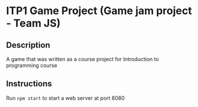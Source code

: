 # ITP1 Game Project (Game jam project - Team JS)

## Description

A game that was written as a course project for Introduction to programming course

## Instructions

Run `npm start` to start a web server at port 8080

